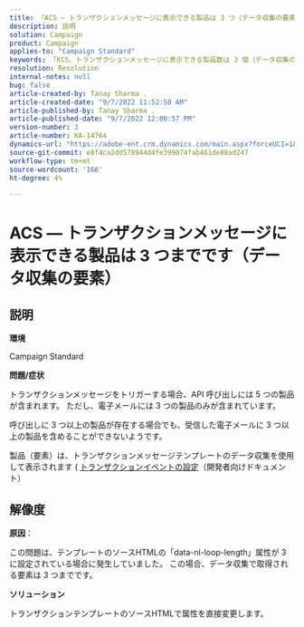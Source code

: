 ```yaml
---
title: 「ACS — トランザクションメッセージに表示できる製品は 3 つ（データ収集の要素）までです」
description: 説明
solution: Campaign
product: Campaign
applies-to: "Campaign Standard"
keywords: 「KCS、トランザクションメッセージに表示できる製品数は 3 個（データ収集の要素）です」
resolution: Resolution
internal-notes: null
bug: false
article-created-by: Tanay Sharma .
article-created-date: "9/7/2022 11:52:50 AM"
article-published-by: Tanay Sharma .
article-published-date: "9/7/2022 12:00:57 PM"
version-number: 3
article-number: KA-14764
dynamics-url: "https://adobe-ent.crm.dynamics.com/main.aspx?forceUCI=1&pagetype=entityrecord&etn=knowledgearticle&id=4e678f96-a32e-ed11-9db1-002248086735"
source-git-commit: e8f4ca2dd578944d4fe399074fab461de88ad247
workflow-type: tm+mt
source-wordcount: '166'
ht-degree: 4%

---
```


# ACS — トランザクションメッセージに表示できる製品は 3 つまでです（データ収集の要素）

## 説明


<b>環境</b>

Campaign Standard



<b>問題/症状</b>

トランザクションメッセージをトリガーする場合、API 呼び出しには 5 つの製品が含まれます。 ただし、電子メールには 3 つの製品のみが含まれています。

呼び出しに 3 つ以上の製品が存在する場合でも、受信した電子メールに 3 つ以上の製品を含めることができないようです。

製品（要素）は、トランザクションメッセージテンプレートのデータ収集を使用して表示されます ( [トランザクションイベントの設定](https://experienceleague.adobe.com/docs/campaign-standard/using/communication-channels/transactional-messaging/event-configuration/configuring-transactional-event.html?lang=en)（開発者向けドキュメント）


## 解像度


<b>原因</b>：

この問題は、テンプレートのソースHTMLの「data-nl-loop-length」属性が 3 に設定されている場合に発生していました。 この場合、データ収集で取得される要素は 3 つまでです。



<b>ソリューション</b>

トランザクションテンプレートのソースHTMLで属性を直接変更します。


